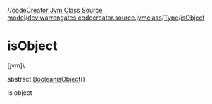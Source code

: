 //[codeCreator Jvm Class Source model](../../../index.md)/[dev.warrengates.codecreator.source.jvmclass](../index.md)/[Type](index.md)/[isObject](is-object.md)

# isObject

[jvm]\

abstract [Boolean](https://docs.oracle.com/javase/8/docs/api/java/lang/Boolean.html)[isObject](is-object.md)()

Is object
